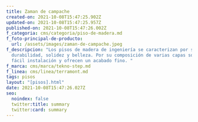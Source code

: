 ```yaml
---
title: Zaman de campache
created-on: 2021-10-08T15:47:25.902Z
updated-on: 2021-10-08T15:47:25.957Z
published-on: 2021-10-08T15:47:26.002Z
f_categoria: cms/categoria/piso-de-madera.md
f_foto-principal-de-producto:
  url: /assets/images/zaman-de-campache.jpeg
f_descripcion: "Los pisos de madera de ingeniería se caracterizan por su
  durabilidad, solidez y belleza. Por su composición de varias capas son de
  fácil instalación y ofrecen un acabado fino. "
f_marca: cms/marca/tekno-step.md
f_linea: cms/linea/terramont.md
tags: pisos
layout: "[pisos].html"
date: 2021-10-08T15:47:26.027Z
seo:
  noindex: false
  twitter:title: summary
  twitter:card: summary
---
```

